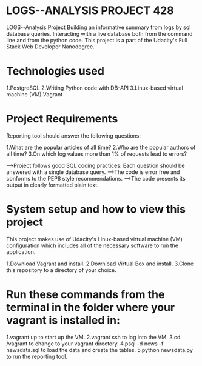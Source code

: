 # LOGS--ANALYSIS PROJECT 428
LOGS--Analysis Project
Building an informative summary from logs by sql database queries. Interacting with a live database both from the command line and from the python code. This project is a part of the Udacity's Full Stack Web Developer Nanodegree.

# Technologies used
1.PostgreSQL
2.Writing Python code with DB-API
3.Linux-based virtual machine (VM) Vagrant

# Project Requirements
Reporting tool should answer the following questions:

1.What are the  popular  articles of all time?
2.Who are the popular authors of all time?
3.On which log values more than 1% of requests lead to errors?

-->Project follows good SQL coding practices: Each question should be answered with a single database query.
-->The code is error free and conforms to the PEP8 style recommendations.
-->The code presents its output in clearly formatted plain text.

# System setup and how to view this project
This project makes use of Udacity's Linux-based virtual machine (VM) configuration which includes all of the necessary software to run the application.

1.Download Vagrant and install.
2.Download Virtual Box and install.
3.Clone this repository to a directory of your choice.

# Run these commands from the terminal in the folder where your vagrant is installed in:
1.vagrant up to start up the VM.
2.vagrant ssh to log into the VM.
3.cd /vagrant to change to your vagrant directory.
4.psql -d news -f newsdata.sql to load the data and create the tables.
5.python newsdata.py to run the reporting tool.
